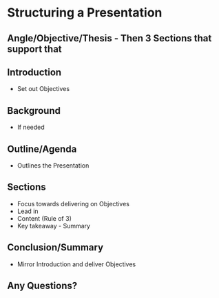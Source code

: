 # Structuring a Presentation

## Angle/Objective/Thesis - Then 3 Sections that support that

## Introduction

- Set out Objectives

## Background

- If needed

## Outline/Agenda

- Outlines the Presentation

## Sections

- Focus towards delivering on Objectives
- Lead in
- Content (Rule of 3)
- Key takeaway - Summary

## Conclusion/Summary

- Mirror Introduction and deliver Objectives

## Any Questions?
